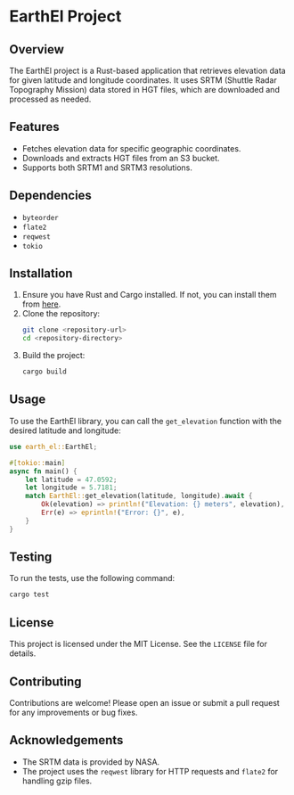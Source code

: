 # EarthEl Project

## Overview

The EarthEl project is a Rust-based application that retrieves elevation data for given latitude and longitude coordinates. It uses SRTM (Shuttle Radar Topography Mission) data stored in HGT files, which are downloaded and processed as needed.

## Features

- Fetches elevation data for specific geographic coordinates.
- Downloads and extracts HGT files from an S3 bucket.
- Supports both SRTM1 and SRTM3 resolutions.

## Dependencies

- `byteorder`
- `flate2`
- `reqwest`
- `tokio`

## Installation

1. Ensure you have Rust and Cargo installed. If not, you can install them from [here](https://www.rust-lang.org/tools/install).
2. Clone the repository:
   ```sh
   git clone <repository-url>
   cd <repository-directory>
   ```
3. Build the project:
   ```sh
   cargo build
   ```

## Usage

To use the EarthEl library, you can call the `get_elevation` function with the desired latitude and longitude:

```rust
use earth_el::EarthEl;

#[tokio::main]
async fn main() {
    let latitude = 47.0592;
    let longitude = 5.7181;
    match EarthEl::get_elevation(latitude, longitude).await {
        Ok(elevation) => println!("Elevation: {} meters", elevation),
        Err(e) => eprintln!("Error: {}", e),
    }
}
```

## Testing

To run the tests, use the following command:

```sh
cargo test
```

## License

This project is licensed under the MIT License. See the `LICENSE` file for details.

## Contributing

Contributions are welcome! Please open an issue or submit a pull request for any improvements or bug fixes.

## Acknowledgements

- The SRTM data is provided by NASA.
- The project uses the `reqwest` library for HTTP requests and `flate2` for handling gzip files.